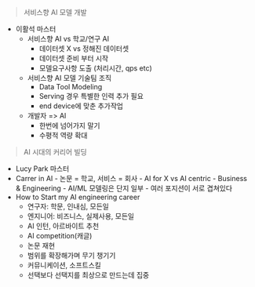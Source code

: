 > 서비스향 AI 모델 개발
- 이활석 마스터
  - 서비스향 AI vs 학교/연구 AI
    - 데이터셋 X vs 정해진 데이터셋
    - 데이터셋 준비 부터 시작
    - 모델요구사항 도출 (처리시간, qps etc)
  - 서비스향 AI 모델 기술팀 조직
    - Data Tool Modeling
    - Serving 경우 특별한 인력 추가 필요
    - end device에 맞춘 추가작업
  - 개발자 => AI
    - 한번에 넘어가지 말기
    - 수평적 역량 확대

> AI 시대의 커리어 빌딩

-  Lucy Park 마스터
  -  Carrer in AI
    - 논문 = 학교, 서비스 = 회사
    - AI for X vs AI centric
    - Business & Engineering
    - AI/ML 모델링은 단지 일부
    - 여러 포지션이 서로 겹쳐있다
  - How to Start my AI engineering career
    - 연구자: 학문, 인내심, 모든일
    - 엔지니어: 비즈니스, 실제사용, 모든일
    - AI 인턴, 아르바이트 추천
    - AI competition(캐글)
    - 논문 재현
    - 범위를 확장해가며 무기 챙기기   
    - 커뮤니케이션, 소프트스킬
    - 선택보다 선택지를 최상으로 만드는데 집중
